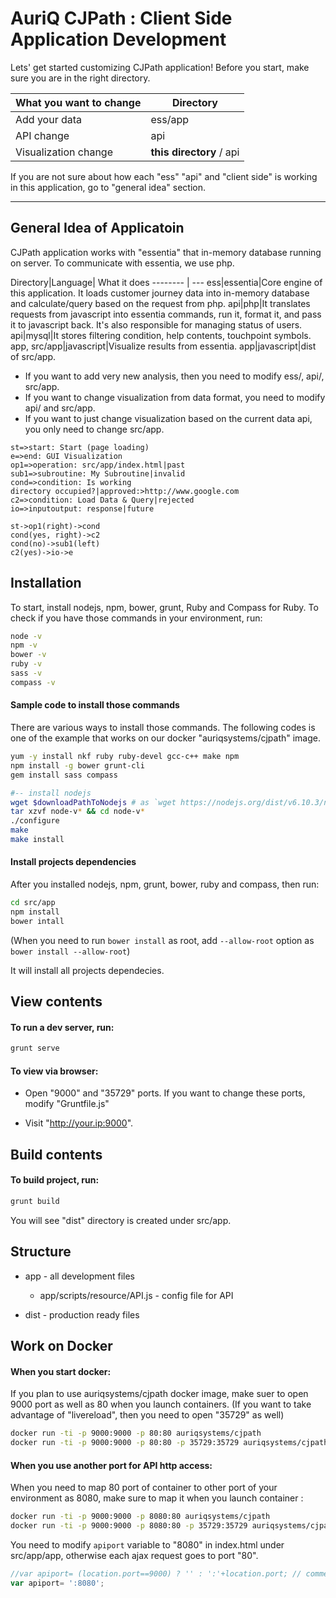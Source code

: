 AuriQ CJPath : Client Side Application Development
===================

Lets' get started customizing CJPath application!
Before you start, make sure you are in the right directory. 

What you want to change| Directory
-------- | ---
Add your data|ess/app
API change|api
Visualization change|**this directory** / api

If you are not sure about how each "ess" "api" and "client side" is working in this application, go to "general idea" section.

----------

General Idea of Applicatoin 
-------------
CJPath application works with "essentia" that in-memory database running on server. To communicate with essentia, we use php.

Directory|Language| What it does
-------- | ---
ess|essentia|Core engine of this application. It loads customer journey data into in-memory database and calculate/query based on the request from php.
api|php|It translates requests from javascript into essentia commands, run it, format it, and pass it to javascript back. It's also responsible for managing status of users.
api|mysql|It stores filtering condition, help contents, touchpoint symbols.
app, src/app|javascript|Visualize results from essentia.
app|javascript|dist of src/app.

 - If you want to add very new analysis, then you need to modify ess/, api/, src/app.
 - If you want to change visualization from data format, you need to modify api/ and src/app.
 - If you want to just change visualization based on the current data api, you only need to change src/app.

```flow
st=>start: Start (page loading)
e=>end: GUI Visualization
op1=>operation: src/app/index.html|past
sub1=>subroutine: My Subroutine|invalid
cond=>condition: Is working 
directory occupied?|approved:>http://www.google.com
c2=>condition: Load Data & Query|rejected
io=>inputoutput: response|future

st->op1(right)->cond
cond(yes, right)->c2
cond(no)->sub1(left)
c2(yes)->io->e

```



Installation
-------------

To start, install nodejs, npm, bower, grunt, Ruby and Compass for Ruby. To check if you have those commands in your environment, run:

	
```sh
node -v
npm -v
bower -v
ruby -v
sass -v
compass -v
```
 
#### Sample code to install those commands
There are various ways to install those commands.
The following codes is one of the example that works on our docker "auriqsystems/cjpath" image.

```sh
yum -y install nkf ruby ruby-devel gcc-c++ make npm
npm install -g bower grunt-cli
gem install sass compass

#-- install nodejs
wget $downloadPathToNodejs # as `wget https://nodejs.org/dist/v6.10.3/node-v6.10.3.tar.gz`
tar xzvf node-v* && cd node-v*
./configure
make
make install
```

#### Install projects dependencies

After you installed nodejs, npm, grunt, bower, ruby and compass, then run:
	
```sh
cd src/app
npm install
bower intall
```
	
(When you need to run `bower install` as root, add `--allow-root` option as `bower install --allow-root`)

It will install all projects dependecies.


View contents
------------

#### To run a dev server, run:

```sh
grunt serve
```

#### To view via browser:

* Open "9000" and "35729" ports.
	If you want to change these ports, modify "Gruntfile.js"
	
* Visit "http://your.ip:9000".


Build contents
------------

#### To build project, run:

```sh
grunt build
```

You will see "dist" directory is created under src/app.


Structure
---------

* app - all development files

	* app/scripts/resource/API.js - config file for API

* dist - production ready files


Work on Docker
---------

#### When you start docker:

If you plan to use auriqsystems/cjpath docker image, make suer to open 9000 port as well as 80 when you launch containers. 
(If you want to take advantage of "livereload", then you need to open "35729" as well)

```sh
docker run -ti -p 9000:9000 -p 80:80 auriqsystems/cjpath
docker run -ti -p 9000:9000 -p 80:80 -p 35729:35729 auriqsystems/cjpath # if you want to use "livereload"
```


#### When you use another port for API http access:

When you need to map 80 port of container to other port of your environment as 8080, make sure to map it when you launch container : 

```sh
docker run -ti -p 9000:9000 -p 8080:80 auriqsystems/cjpath
docker run -ti -p 9000:9000 -p 8080:80 -p 35729:35729 auriqsystems/cjpath
```

You need to modify `apiport` variable to "8080" in index.html under src/app/app, otherwise each ajax request goes to port "80".

```javascript
//var apiport= (location.port==9000) ? '' : ':'+location.port; // comment out this line
var apiport= ':8080';
```


